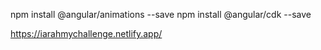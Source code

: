 npm install @angular/animations --save
npm install @angular/cdk --save

https://iarahmychallenge.netlify.app/